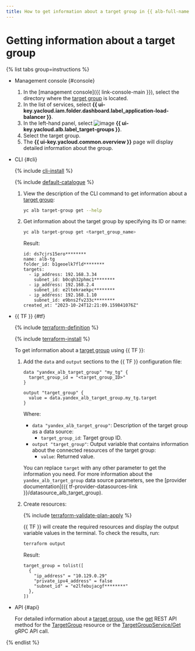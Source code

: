 ```yaml
---
title: How to get information about a target group in {{ alb-full-name }}
---
```


# Getting information about a target group

{% list tabs group=instructions %}

- Management console {#console}

  1. In the [management console]({{ link-console-main }}), select the directory where the [target group](../concepts/target-group.md) is located.
  1. In the list of services, select **{{ ui-key.yacloud.iam.folder.dashboard.label_application-load-balancer }}**.
  1. In the left-hand panel, select ![image](../../_assets/console-icons/target.svg) **{{ ui-key.yacloud.alb.label_target-groups }}**.
  1. Select the target group.
  1. The **{{ ui-key.yacloud.common.overview }}** page will display detailed information about the group.

- CLI {#cli}

  {% include [cli-install](../../_includes/cli-install.md) %}

  {% include [default-catalogue](../../_includes/default-catalogue.md) %}

  1. View the description of the CLI command to get information about a [target group](../concepts/target-group.md):

      ```bash
      yc alb target-group get --help
      ```

  1. Get information about the target group by specifying its ID or name:

      ```bash
      yc alb target-group get <target_group_name>
      ```

      Result:

      ```text
      id: ds7cjrs15ero********
      name: alb-tg
      folder_id: b1geoelk7fld********
      targets:
        - ip_address: 192.168.3.34
          subnet_id: b0cqh32phmc1********
        - ip_address: 192.168.2.4
          subnet_id: e2ltekraekpc********
        - ip_address: 192.168.1.10
          subnet_id: e9bns2fv233c********
      created_at: "2023-10-24T12:21:09.159841076Z"
      ```

- {{ TF }} {#tf}

  {% include [terraform-definition](../../_tutorials/_tutorials_includes/terraform-definition.md) %}

  {% include [terraform-install](../../_includes/terraform-install.md) %}

  To get information about a [target group](../concepts/target-group.md) using {{ TF }}:

  1. Add the `data` and `output` sections to the {{ TF }} configuration file:

      ```hcl
      data "yandex_alb_target_group" "my_tg" {
        target_group_id = "<target_group_ID>"
      }

      output "target_group" {
        value = data.yandex_alb_target_group.my_tg.target
      }
      ```

      Where:

      * `data "yandex_alb_target_group"`: Description of the target group as a data source:
        * `target_group_id`: Target group ID.
      * `output "target_group"`: Output variable that contains information about the connected resources of the target group:
        * `value`: Returned value.

      You can replace `target` with any other parameter to get the information you need. For more information about the `yandex_alb_target_group` data source parameters, see the [provider documentation]({{ tf-provider-datasources-link }}/datasource_alb_target_group).

  1. Create resources:

      {% include [terraform-validate-plan-apply](../../_tutorials/_tutorials_includes/terraform-validate-plan-apply.md) %}

      {{ TF }} will create the required resources and display the output variable values in the terminal. To check the results, run:

      ```bash
      terraform output
      ```

      Result:

      ```text
      target_group = tolist([
        {
          "ip_address" = "10.129.0.29"
          "private_ipv4_address" = false
          "subnet_id" = "e2lfebujacgf********"
        },
      ])
      ```

- API {#api}

  For detailed information about a [target group](../concepts/target-group.md), use the [get](../api-ref/TargetGroup/get.md) REST API method for the [TargetGroup](../api-ref/TargetGroup/index.md) resource or the [TargetGroupService/Get](../api-ref/grpc/target_group_service.md#Get) gRPC API call.

{% endlist %}
